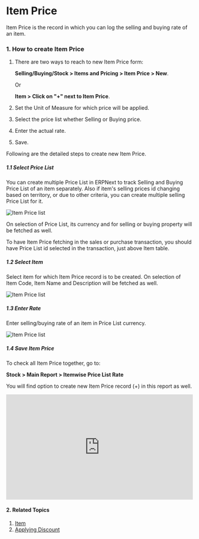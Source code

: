 <!-- add-breadcrumbs -->
# Item Price

Item Price is the record in which you can log the selling and buying rate of an item.

### 1. How to create Item Price
1. There are two ways to reach to new Item Price form:

    **Selling/Buying/Stock > Items and Pricing > Item Price > New**.
 
    Or

    **Item > Click on "+" next to Item Price**.
 
1. Set the Unit of Measure for which price will be applied.
1. Select the price list whether Selling or Buying price.
1. Enter the actual rate.
1. Save.

Following are the detailed steps to create new Item Price.

##### 1.1 Select Price List

You can create multiple Price List in ERPNext to track Selling and Buying Price List of an item separately. Also if item's selling prices id changing based on territory, or due to other criteria, you can create multiple selling Price List for it.

<img class="screenshot" alt="Item Price list" src="{{docs_base_url}}/assets/img/stock/item-price-1.png">

On selection of Price List, its currency and for selling or buying property will be fetched as well.

To have Item Price fetching in the sales or purchase transaction, you should have Price List id selected in the transaction, just above Item table.

##### 1.2 Select Item

Select item for which Item Price record is to be created. On selection of Item Code, Item Name and Description will be fetched as well.

<img class="screenshot" alt="Item Price list" src="{{docs_base_url}}/assets/img/stock/item-price-2.png">

##### 1.3 Enter Rate

Enter selling/buying rate of an item in Price List currency.

<img class="screenshot" alt="Item Price list" src="{{docs_base_url}}/assets/img/stock/item-price-3.png">

##### 1.4 Save Item Price

To check all Item Price together, go to:

**Stock > Main Report > Itemwise Price List Rate**

You will find option to create new Item Price record (+) in this report as well.

<div>
    <style>.embed-container { position: relative; padding-bottom: 56.25%; height: 0; overflow: hidden; max-width: 100%; } .embed-container iframe, .embed-container object, .embed-container embed { position: absolute; top: 0; left: 0; width: 100%; height: 100%; }</style>
    <div class='embed-container'>
        <iframe src='https://www.youtube.com/embed/FcOsV-e8ymE?start=193' frameborder='0' allowfullscreen>
        </iframe>
    </div>
</div>

#### 2. Related Topics
1. [Item](/docs/user/manual/en/stock/item)
1. [Applying Discount](/docs/user/manual/en/selling/articles/applying-discount)
